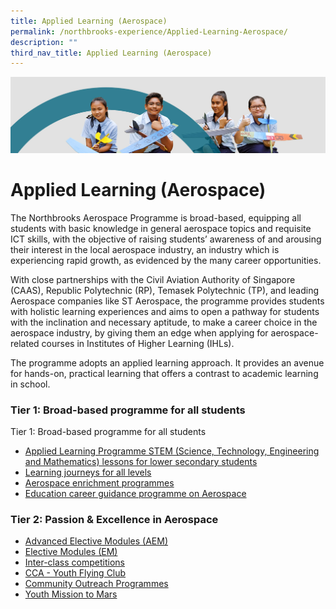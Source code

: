 ```yaml
---
title: Applied Learning (Aerospace)
permalink: /northbrooks-experience/Applied-Learning-Aerospace/
description: ""
third_nav_title: Applied Learning (Aerospace)
---
```

![](/images/northbrooks%20experience.jpg)

Applied Learning (Aerospace)
============================

The Northbrooks Aerospace Programme is broad-based, equipping all students with basic knowledge in general aerospace topics and requisite ICT skills, with the objective of raising students’ awareness of and arousing their interest in the local aerospace industry, an industry which is experiencing rapid growth, as evidenced by the many career opportunities.  
  
With close partnerships with the Civil Aviation Authority of Singapore (CAAS), Republic Polytechnic (RP), Temasek Polytechnic (TP), and leading Aerospace companies like ST Aerospace, the programme provides students with holistic learning experiences and aims to open a pathway for students with the inclination and necessary aptitude, to make a career choice in the aerospace industry, by giving them an edge when applying for aerospace-related courses in Institutes of Higher Learning (IHLs).  
  
The programme adopts an applied learning approach. It provides an avenue for hands-on, practical learning that offers a contrast to academic learning in school.


### Tier 1: Broad-based programme for all students

Tier 1: Broad-based programme for all students

*   [Applied Learning Programme STEM (Science, Technology, Engineering and Mathematics) lessons for lower secondary students](https://northbrookssec-moe-edu-sg.cwp-stg.sg/northbrooks-signature-experiences/applied-learning-aerospace/applied-learning-programme-stem)
*   [Learning journeys for all levels](https://northbrookssec-moe-edu-sg.cwp-stg.sg/northbrooks-signature-experiences/applied-learning-aerospace/learning-journeys-for-all-levels)
*   [Aerospace enrichment programmes](https://northbrookssec-moe-edu-sg.cwp-stg.sg/northbrooks-signature-experiences/applied-learning-aerospace/aerospace-enrichment-programmes)
*   [Education career guidance programme on Aerospace](https://northbrookssec-moe-edu-sg.cwp-stg.sg/northbrooks-signature-experiences/applied-learning-aerospace/education-career-guidance-programme-on-aerospace)

### Tier 2: Passion & Excellence in Aerospace


*   [Advanced Elective Modules (AEM)](https://northbrookssec-moe-edu-sg.cwp-stg.sg/northbrooks-signature-experiences/applied-learning-aerospace/advanced-elective-modules-aem)
*   [Elective Modules (EM)](https://northbrookssec-moe-edu-sg.cwp-stg.sg/northbrooks-signature-experiences/applied-learning-aerospace/elective-modules-em)
*   [Inter-class competitions](https://northbrookssec-moe-edu-sg.cwp-stg.sg/northbrooks-signature-experiences/applied-learning-aerospace/inter-class-competitions)
*   [CCA - Youth Flying Club](https://northbrookssec-moe-edu-sg.cwp-stg.sg/co-curriculum/cca/clubs-n-societies/youth-flying-club)
*   [Community Outreach Programmes](https://northbrookssec-moe-edu-sg.cwp-stg.sg/northbrooks-signature-experiences/applied-learning-aerospace/community-outreach-programmes)
*   [Youth Mission to Mars](https://northbrookssec-moe-edu-sg.cwp-stg.sg/northbrooks-signature-experiences/applied-learning-aerospace/overseas-exchange-programme/youth-mission-to-mars-13-17-june)

